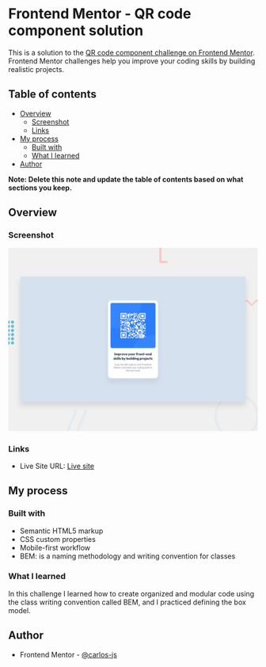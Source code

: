 # Frontend Mentor - QR code component solution

This is a solution to the [QR code component challenge on Frontend Mentor](https://www.frontendmentor.io/challenges/qr-code-component-iux_sIO_H). Frontend Mentor challenges help you improve your coding skills by building realistic projects.

## Table of contents

- [Overview](#overview)
  - [Screenshot](#screenshot)
  - [Links](#links)
- [My process](#my-process)
  - [Built with](#built-with)
  - [What I learned](#what-i-learned)
- [Author](#author)

**Note: Delete this note and update the table of contents based on what sections you keep.**

## Overview

### Screenshot

![](design/desktop-preview.jpg)

### Links

- Live Site URL: [Live site](https://654e91044389ab1c5a0f58bc--preeminent-gumdrop-1d4a5d.netlify.app/)

## My process

### Built with

- Semantic HTML5 markup
- CSS custom properties
- Mobile-first workflow
- BEM: is a naming methodology and writing convention for classes

### What I learned

In this challenge I learned how to create organized and modular code using the class writing convention called BEM, and I practiced defining the box model.

## Author

- Frontend Mentor - [@carlos-js](https://www.frontendmentor.io/profile/carlos-js)
